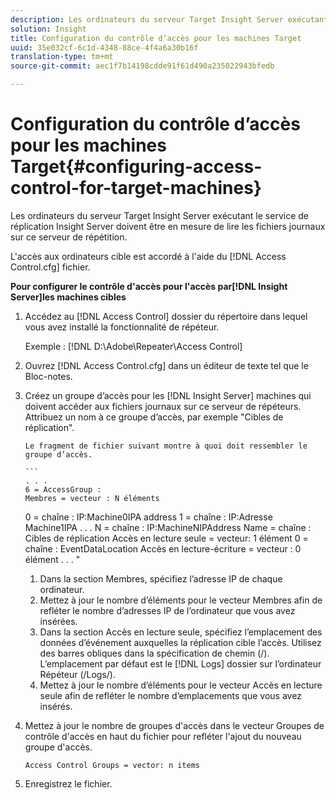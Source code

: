 ```yaml
---
description: Les ordinateurs du serveur Target Insight Server exécutant le service de réplication Insight Server doivent être en mesure de lire les fichiers journaux sur ce serveur de répétition.
solution: Insight
title: Configuration du contrôle d’accès pour les machines Target
uuid: 35e032cf-6c1d-4348-88ce-4f4a6a30b16f
translation-type: tm+mt
source-git-commit: aec1f7b14198cdde91f61d490a235022943bfedb

---
```



# Configuration du contrôle d’accès pour les machines Target{#configuring-access-control-for-target-machines}

Les ordinateurs du serveur Target Insight Server exécutant le service de réplication Insight Server doivent être en mesure de lire les fichiers journaux sur ce serveur de répétition.

L&#39;accès aux ordinateurs cible est accordé à l&#39;aide du [!DNL Access Control.cfg] fichier.

**Pour configurer le contrôle d&#39;accès pour l&#39;accès par[!DNL Insight Server]les machines cibles**

1. Accédez au [!DNL Access Control] dossier du répertoire dans lequel vous avez installé la fonctionnalité de répéteur.

   Exemple : [!DNL D:\Adobe\Repeater\Access Control]

1. Ouvrez [!DNL Access Control.cfg] dans un éditeur de texte tel que le Bloc-notes.
1. Créez un groupe d’accès pour les [!DNL Insight Server] machines qui doivent accéder aux fichiers journaux sur ce serveur de répéteurs. Attribuez un nom à ce groupe d’accès, par exemple &quot;Cibles de réplication&quot;.

       Le fragment de fichier suivant montre à quoi doit ressembler le groupe d’accès.
       
       ```
       . . .
       6 = AccessGroup :
       Membres = vecteur : N éléments
     0 = chaîne : IP:Machine0IPA
 address     1 = chaîne : IP:Adresse
 Machine1IPA     . . .
       N = chaîne : IP:MachineNIPAddress
 Name     = chaîne : Cibles
 de réplication Accès en     lecture seule = vecteur: 1 élément
     0 = chaîne : EventDataLocation
 Accès     en lecture-écriture = vecteur : 0 élément
     . . .
       &quot;
   
   1. Dans la section Membres, spécifiez l’adresse IP de chaque ordinateur.
   1. Mettez à jour le nombre d’éléments pour le vecteur Membres afin de refléter le nombre d’adresses IP de l’ordinateur que vous avez insérées.
   1. Dans la section Accès en lecture seule, spécifiez l’emplacement des données d’événement auxquelles la réplication cible l’accès. Utilisez des barres obliques dans la spécification de chemin (/). L’emplacement par défaut est le [!DNL Logs] dossier sur l’ordinateur Répéteur (/Logs/).
   1. Mettez à jour le nombre d’éléments pour le vecteur Accès en lecture seule afin de refléter le nombre d’emplacements que vous avez insérés.

1. Mettez à jour le nombre de groupes d&#39;accès dans le vecteur Groupes de contrôle d&#39;accès en haut du fichier pour refléter l&#39;ajout du nouveau groupe d&#39;accès.

   ```
   Access Control Groups = vector: n items
   ```

1. Enregistrez le fichier.
